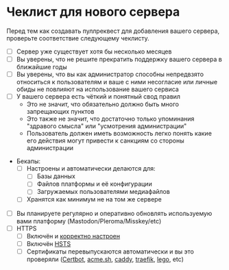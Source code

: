 # Чеклист для нового сервера

Перед тем как создавать пуллреквест для добавления вашего сервера, проверьте соответствие следующему чеклисту.

- [ ] Сервер уже существует хотя бы несколько месяцев
- [ ] Вы уверены, что не решите прекратить поддержку вашего сервера в ближайшие годы
- [ ] Вы уверены, что вы как администратор способны непредвзято относиться к пользователям и ваше с ними несогласие или
личные обиды не повлияют на использование вашего сервиса
- [ ] У вашего сервера есть чёткий и понятный свод правил
  - Это не значит, что обязательно должно быть много запрещающих пунктов
  - Это также не значит, что достаточно только упоминания "здравого смысла" или "усмотрения администрации"
  - Пользователь должен иметь возможность легко понять какие его действия могут привести к санкциям со стороны администрации
- Бекапы:
  - [ ] Настроены и автоматически делаются для:
    - [ ] Базы данных
    - [ ] Файлов платформы и её конфигурации
    - [ ] Загружаемых пользователями медиафайлов
  - [ ] Хранятся как минимум не на том же сервере
- [ ] Вы планируете регулярно и оперативно обновлять используемую вами платформу (Mastodon/Pleroma/Misskey/etc)
- [ ] HTTPS
  - [ ] Включён и [корректно настроен](https://ssl-config.mozilla.org)
  - [ ] Включён [HSTS](https://ru.wikipedia.org/wiki/HSTS)
  - [ ] Сертификаты перевыпускаются автоматически и вы это проверяли ([Certbot](https://certbot.eff.org),
[acme.sh](https://github.com/acmesh-official/acme.sh), [caddy](https://caddyserver.com), [traefik](https://traefik.io),
[lego](https://github.com/go-acme/lego), etc)
